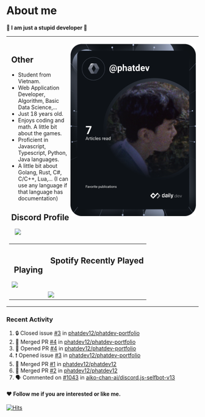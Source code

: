 # About me

<p><b>🤡 I am just a stupid developer 🤡</b></p>

<div>
    <table align="center">
        <tr>
            <td>
                <div align="right">
                    <br/>
                    <img align="right" height="450px" src="https://github.com/phatdev12/phatdev12/blob/main/devcard.svg"/>
                </div>
                <h2> ‍ ‍Other</h2>
                <ul>    
                    <li>Student from Vietnam.</li>
                    <li>Web Application Developer, Algorithm, Basic Data Science,...</li>
                    <li>Just 18 years old.</li>
                    <li>Enjoys coding and math. A little bit about the games.</li>
                    <li>Proficient in Javascript, Typescript, Python, Java languages.</li>
                    <li>A little bit about Golang, Rust, C#, C/C++, Lua,... (I can use any language if that language has documentation)</li>
                </ul>
                <h2> ‍ ‍Discord Profile</h2>
                <span>‍ ‍ ‍ ‍ ‍</span><a href="https://discord.com/users/989176587469586482"><img src="https://discord-readme-badge.vercel.app/api?id=989176587469586482"/></a>
            </td>
        </tr>
        <tr>
            <td>
                <table align="center">
                    <td>
                        <h2> ‍ ‍Playing</h2>
                        <img src="https://spotify-github-profile.vercel.app/api/view?uid=31atwjjntby7tk6j2xodxggmlio4&cover_image=true&theme=compact&show_offline=false&background_color=121212&interchange=false"/>
                    </td>
                    <td>
                        <h2> ‍ ‍Spotify Recently Played</h2>
                        <br/>
                        <br/>
                        <br/>
                        <img align="top" src="https://spotify-recently-played-readme.vercel.app/api?user=31atwjjntby7tk6j2xodxggmlio4&count=5"/>
                    </td>
                </table>
            </td>
        </tr> 
    </table>

</div>

### Recent Activity
<!--START_SECTION:activity-->
1. 🔒 Closed issue [#3](https://github.com/phatdev12/phatdev-portfolio/issues/3) in [phatdev12/phatdev-portfolio](https://github.com/phatdev12/phatdev-portfolio)
2. 🎉 Merged PR [#4](https://github.com/phatdev12/phatdev-portfolio/pull/4) in [phatdev12/phatdev-portfolio](https://github.com/phatdev12/phatdev-portfolio)
3. 💪 Opened PR [#4](https://github.com/phatdev12/phatdev-portfolio/pull/4) in [phatdev12/phatdev-portfolio](https://github.com/phatdev12/phatdev-portfolio)
4. ❗ Opened issue [#3](https://github.com/phatdev12/phatdev-portfolio/issues/3) in [phatdev12/phatdev-portfolio](https://github.com/phatdev12/phatdev-portfolio)
5. 🎉 Merged PR [#1](https://github.com/phatdev12/phatdev12/pull/1) in [phatdev12/phatdev12](https://github.com/phatdev12/phatdev12)
6. 🎉 Merged PR [#2](https://github.com/phatdev12/phatdev12/pull/2) in [phatdev12/phatdev12](https://github.com/phatdev12/phatdev12)
7. 🗣 Commented on [#1043](https://github.com/aiko-chan-ai/discord.js-selfbot-v13/issues/1043#issuecomment-1935696311) in [aiko-chan-ai/discord.js-selfbot-v13](https://github.com/aiko-chan-ai/discord.js-selfbot-v13)
<!--END_SECTION:activity-->


#### ❤ Follow me if you are interested or like me.

<a href="https://hits.sh/github.com/phatdev12/"><img alt="Hits" src="https://profile-counter.glitch.me/phatdev/count.svg"/></a>


